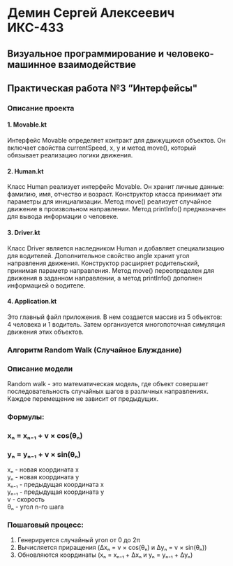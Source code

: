 # Демин Сергей Алексеевич ИКС-433
## Визуальное программирование и человеко-машинное взаимодействие

## Практическая работа №3 ”Интерфейсы"

### Описание проекта
#### 1. Movable.kt
Интерфейс Movable определяет контракт для движущихся объектов. Он включает свойства currentSpeed, x, y и метод move(), который обязывает реализацию логики движения.
#### 2. Human.kt
Класс Human реализует интерфейс Movable. Он хранит личные данные: фамилию, имя, отчество и возраст. Конструктор класса принимает эти параметры для инициализации. Метод move() реализует случайное движение в произвольном направлении. Метод printInfo() предназначен для вывода информации о человеке.
#### 3.  Driver.kt
Класс Driver является наследником Human и добавляет специализацию для водителей. Дополнительное свойство angle хранит угол направления движения. Конструктор расширяет родительский, принимая параметр направления. Метод move() переопределен для движения в заданном направлении, а метод printInfo() дополнен информацией о водителе.
#### 4.  Application.kt
Это главный файл приложения. В нем создается массив из 5 объектов: 4 человека и 1 водитель. Затем организуется многопоточная симуляция движения этих объектов.
### Алгоритм Random Walk (Случайное Блуждание)
### Описание модели
Random walk - это математическая модель, где объект совершает последовательность случайных шагов в различных направлениях. Каждое перемещение не зависит от предыдущих.

### Формулы:

### xₙ = xₙ₋₁ + v × cos(θₙ)

### yₙ = yₙ₋₁ + v × sin(θₙ)

xₙ -  новая координата x\
yₙ - новая координата y\
xₙ₋₁ - предыдущая координата x\
yₙ₋₁ - предыдущая координата y\
v - скорость\
θₙ - угол n-го шага

### Пошаговый процесс:

1. Генерируется случайный угол от 0 до 2π
2. Вычисляется приращения (Δxₙ = v × cos(θₙ) и Δyₙ = v × sin(θₙ))
3. Обновляются координаты (xₙ = xₙ₋₁ + Δxₙ и yₙ = yₙ₋₁ + Δyₙ)